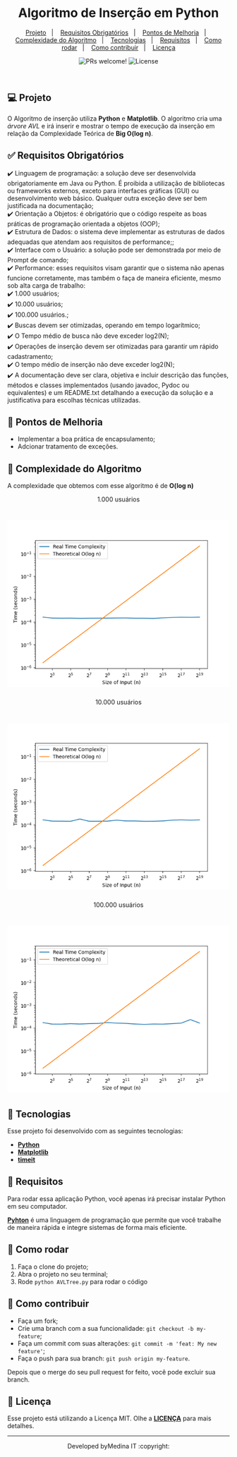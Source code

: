 <p align="center">
	<h1 align="center">Algoritmo de Inserção em Python</h1>
</p>

<p align="center">
  <a href="#-projeto">Projeto</a>&nbsp;&nbsp;&nbsp;|&nbsp;&nbsp;&nbsp;
  <a href="#-requisitos-obrigatórios">Requisitos Obrigatórios</a>&nbsp;&nbsp;&nbsp;|&nbsp;&nbsp;&nbsp;
  <a href="#-pontos-de-melhoria">Pontos de Melhoria</a>&nbsp;&nbsp;&nbsp;|&nbsp;&nbsp;&nbsp;
  <a href="#-complexidade-do-algoritmo">Complexidade do Algoritmo</a>&nbsp;&nbsp;&nbsp;|&nbsp;&nbsp;&nbsp;
  <a href="#-technologies">Tecnologias</a>&nbsp;&nbsp;&nbsp;|&nbsp;&nbsp;&nbsp;
  <a href="#-requisitos">Requisitos</a>&nbsp;&nbsp;&nbsp;|&nbsp;&nbsp;&nbsp;
  <a href="#-como-rodar">Como rodar</a>&nbsp;&nbsp;&nbsp;|&nbsp;&nbsp;&nbsp;
  <a href="#-como-contribuir">Como contribuir</a>&nbsp;&nbsp;&nbsp;|&nbsp;&nbsp;&nbsp;
  <a href="#-licenca">Licença</a>
</p>

<p align="center">
 <img src="https://img.shields.io/static/v1?label=PRs&message=welcome&color=7159c1&labelColor=000000" alt="PRs welcome!" />

  <img alt="License" src="https://img.shields.io/static/v1?label=license&message=MIT&color=7159c1&labelColor=000000">
</p>

<br>

## 💻 Projeto
O Algoritmo de inserção utiliza **Python** e **Matplotlib**. O algoritmo cria uma *árvore AVL* e irá inserir e mostrar o tempo de execução da inserção em relação da Complexidade Teórica de **Big O(log n)**.

## ✅ Requisitos Obrigatórios
✔️ Linguagem de programação:  a solução deve ser desenvolvida obrigatoriamente em Java ou Python. É proibida a utilização de bibliotecas ou frameworks externos, exceto para interfaces gráficas (GUI) ou desenvolvimento web básico. Qualquer outra exceção deve ser bem justificada na documentação;\
✔️ Orientação a Objetos: é obrigatório que o código respeite as boas práticas de programação orientada a objetos (OOP);\
✔️ Estrutura de Dados: o sistema deve implementar as estruturas de dados adequadas que atendam aos requisitos de performance;;\
✔️ Interface com o Usuário: a solução pode ser demonstrada por meio de Prompt de comando;\
✔️ Performance: esses requisitos visam garantir que o sistema não apenas funcione corretamente, mas também o faça de maneira eficiente, mesmo sob alta carga de trabalho:\
        ✔️ 1.000 usuários;\
        ✔️ 10.000 usuários;\
        ✔️ 100.000 usuários.;\
✔️ Buscas devem ser otimizadas, operando em tempo logarítmico;\
✔️ O Tempo médio de busca não deve exceder log2(N);\
✔️ Operações de inserção devem ser otimizadas para garantir um rápido cadastramento;\
✔️ O tempo médio de inserção não deve exceder log2(N);\
✔️ A documentação deve ser clara, objetiva e incluir descrição das funções, métodos e classes implementados (usando javadoc, Pydoc ou equivalentes) e um README.txt detalhando a execução da solução e a justificativa para escolhas técnicas utilizadas.

## 💪 Pontos de Melhoria
- Implementar a boa prática de encapsulamento;
- Adcionar tratamento de exceções.

## 📐 Complexidade do Algoritmo
A complexidade que obtemos com esse algoritmo é de **O(log n)**

<p align="center">1.000 usuários</p>
<h1 align="center">
    <img alt="Output" src="./assets/1k-users.png">
</h1>

<p align="center">10.000 usuários</p>
<h1 align="center">
    <img alt="Output" src="./assets/10k-users.png">
</h1>

<p align="center">100.000 usuários</p>
<h1 align="center">
    <img alt="Output" src="./assets/100k-users.png">
</h1>

## 🚀 Tecnologias
Esse projeto foi desenvolvido com as seguintes tecnologias:

- [**Python**](https://www.python.org/)
- [**Matplotlib**](https://matplotlib.org/)
- [**timeit**](https://docs.python.org/3/library/timeit.html)

## 🔧 Requisitos
Para rodar essa aplicação Python, você apenas irá precisar instalar Python em seu computador.

[**Pyhton**](https://www.python.org/downloads/) é uma linguagem de programação que permite que você trabalhe de maneira rápida e integre sistemas de forma mais eficiente.

## 🏃 Como rodar

1. Faça o clone do projeto;
2. Abra o projeto no seu terminal;
3. Rode `python AVLTree.py` para rodar o código

## 🤔 Como contribuir

- Faça um fork;
- Crie uma branch com a sua funcionalidade: `git checkout -b my-feature`;
- Faça um commit com suas alterações: `git commit -m 'feat: My new feature'`;
- Faça o push para sua branch: `git push origin my-feature`.

Depois que o merge do seu pull request for feito, você pode excluir sua branch.

## 📝 Licença

Esse projeto está utilizando a Licença MIT. Olhe a [**LICENÇA**](LICENSE) para mais detalhes.

---

<p align="center">Developed byMedina IT :copyright:</p>
